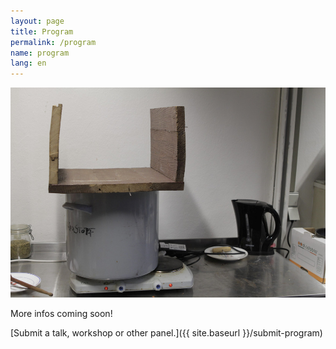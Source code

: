 ```yaml
---
layout: page
title: Program
permalink: /program
name: program
lang: en
---
```


![](/assets/img/topf.jpg)

More infos coming soon!

[Submit a talk, workshop or other panel.]({{ site.baseurl }}/submit-program)